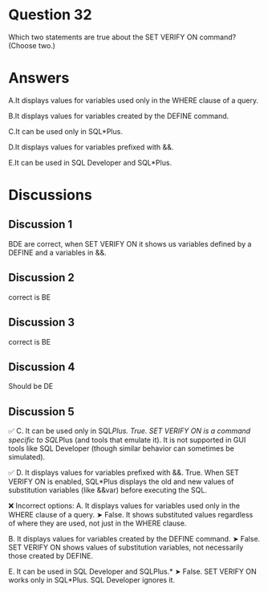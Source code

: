 # Question 32
Which two statements are true about the SET VERIFY ON command? (Choose two.)

# Answers
A.It displays values for variables used only in the WHERE clause of a query.

B.It displays values for variables created by the DEFINE command.

C.It can be used only in SQL*Plus.

D.It displays values for variables prefixed with &&.

E.It can be used in SQL Developer and SQL*Plus.

# Discussions
## Discussion 1
BDE are correct, when SET VERIFY ON it shows us variables defined by a DEFINE and a variables in &&.

## Discussion 2
correct is BE

## Discussion 3
correct is BE

## Discussion 4
Should be DE

## Discussion 5
✅ C. It can be used only in SQL*Plus.
True. SET VERIFY ON is a command specific to SQL*Plus (and tools that emulate it).
It is not supported in GUI tools like SQL Developer (though similar behavior can sometimes be simulated).

✅ D. It displays values for variables prefixed with &&.
True. When SET VERIFY ON is enabled, SQL*Plus displays the old and new values of substitution variables (like &&var) before executing the SQL.

❌ Incorrect options:
A. It displays values for variables used only in the WHERE clause of a query.
➤ False. It shows substituted values regardless of where they are used, not just in the WHERE clause.

B. It displays values for variables created by the DEFINE command.
➤ False. SET VERIFY ON shows values of substitution variables, not necessarily those created by DEFINE.

E. It can be used in SQL Developer and SQLPlus.*
➤ False. SET VERIFY ON works only in SQL*Plus. SQL Developer ignores it.

